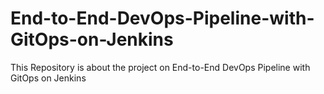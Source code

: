 # End-to-End-DevOps-Pipeline-with-GitOps-on-Jenkins
This Repository is about the project on End-to-End DevOps Pipeline with GitOps on Jenkins
